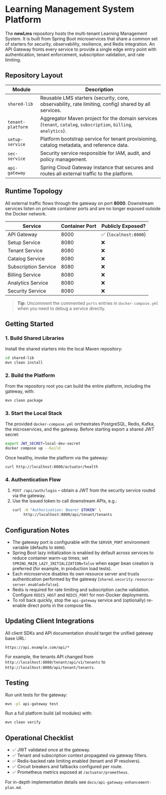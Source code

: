 # Learning Management System Platform

The **newLms** repository hosts the multi-tenant Learning Management System. It is built from
Spring Boot microservices that share a common set of starters for security, observability,
resilience, and Redis integration. An API Gateway fronts every service to provide a single edge
entry point with authentication, tenant enforcement, subscription validation, and rate limiting.

## Repository Layout

| Module | Description |
| ------ | ----------- |
| `shared-lib` | Reusable LMS starters (security, core, observability, rate limiting, config) shared by all services. |
| `tenant-platform` | Aggregator Maven project for the domain services (`tenant`, `catalog`, `subscription`, `billing`, `analytics`). |
| `setup-service` | Platform bootstrap service for tenant provisioning, catalog metadata, and reference data. |
| `sec-service` | Security service responsible for IAM, audit, and policy management. |
| `api-gateway` | Spring Cloud Gateway instance that secures and routes all external traffic to the platform. |

## Runtime Topology

All external traffic flows through the gateway on port **8000**. Downstream services listen on
private container ports and are no longer exposed outside the Docker network.

| Service | Container Port | Publicly Exposed? |
| ------- | -------------- | ---------------- |
| API Gateway | 8000 | ✅ (`localhost:8000`) |
| Setup Service | 8080 | ❌ |
| Tenant Service | 8080 | ❌ |
| Catalog Service | 8080 | ❌ |
| Subscription Service | 8080 | ❌ |
| Billing Service | 8080 | ❌ |
| Analytics Service | 8080 | ❌ |
| Security Service | 8080 | ❌ |

> **Tip:** Uncomment the commented `ports` entries in `docker-compose.yml` when you need to
debug a service directly.

## Getting Started

### 1. Build Shared Libraries

Install the shared starters into the local Maven repository:

```bash
cd shared-lib
mvn clean install
```

### 2. Build the Platform

From the repository root you can build the entire platform, including the gateway, with:

```bash
mvn clean package
```

### 3. Start the Local Stack

The provided `docker-compose.yml` orchestrates PostgreSQL, Redis, Kafka, the microservices, and the
gateway. Before starting export a shared JWT secret:

```bash
export JWT_SECRET=local-dev-secret
docker compose up --build
```

Once healthy, invoke the platform via the gateway:

```bash
curl http://localhost:8000/actuator/health
```

### 4. Authentication Flow

1. `POST /api/auth/login` – obtain a JWT from the security service routed via the gateway.
2. Use the issued token to call downstream APIs, e.g.:
   ```bash
   curl -H "Authorization: Bearer $TOKEN" \
        http://localhost:8000/api/tenant/tenants
   ```

## Configuration Notes

- The gateway port is configurable with the `SERVER_PORT` environment variable (defaults to `8000`).
- Spring Boot lazy initialization is enabled by default across services to reduce container warm-up times; set
  `SPRING_MAIN_LAZY_INITIALIZATION=false` when eager bean creation is preferred (for example, in production load tests).
- Each microservice disables its own resource server and trusts authentication performed by the
  gateway (`shared.security.resource-server.enabled=false`).
- Redis is required for rate limiting and subscription cache validation. Configure `REDIS_HOST`
  and `REDIS_PORT` for non-Docker deployments.
- To roll back quickly, stop the `api-gateway` service and (optionally) re-enable direct ports in
the compose file.

## Updating Client Integrations

All client SDKs and API documentation should target the unified gateway base URL:

```
https://api.example.com/api/*
```

For example, the tenants API changed from `http://localhost:8080/tenant/api/v1/tenants` to
`http://localhost:8000/api/tenant/tenants`.

## Testing

Run unit tests for the gateway:

```bash
mvn -pl api-gateway test
```

Run a full platform build (all modules) with:

```bash
mvn clean verify
```

## Operational Checklist

- ✅ JWT validated once at the gateway.
- ✅ Tenant and subscription context propagated via gateway filters.
- ✅ Redis-backed rate limiting enabled (tenant and IP resolvers).
- ✅ Circuit breakers and fallbacks configured per route.
- ✅ Prometheus metrics exposed at `/actuator/prometheus`.

For in-depth implementation details see `docs/api-gateway-enhancement-plan.md`.
